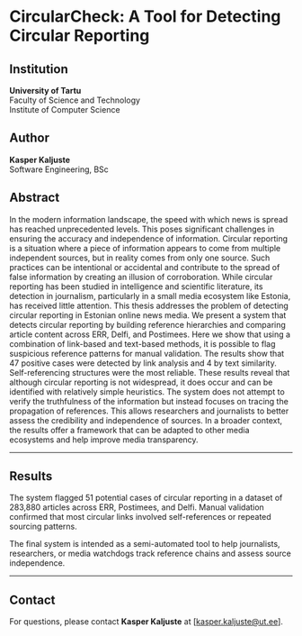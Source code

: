 
# CircularCheck: A Tool for Detecting Circular Reporting

## Institution

**University of Tartu**  
Faculty of Science and Technology  
Institute of Computer Science  

## Author

**Kasper Kaljuste**  
Software Engineering, BSc

## Abstract

In the modern information landscape, the speed with which news is spread has reached unprecedented levels. This poses significant challenges in ensuring the accuracy and independence of information. Circular reporting is a situation where a piece of information appears to come from multiple independent sources, but in reality comes from only one source. Such practices can be intentional or accidental and contribute to the spread of false information by creating an illusion of corroboration. While circular reporting has been studied in intelligence and scientific literature, its detection in journalism, particularly in a small media ecosystem like Estonia, has received little attention. This thesis addresses the problem of detecting circular reporting in Estonian online news media. We present a system that detects circular reporting by building reference hierarchies and comparing article content across ERR, Delfi, and Postimees. Here we show that using a combination of link-based and text-based methods, it is possible to flag suspicious reference patterns for manual validation. The results show that 47 positive cases were detected by link analysis and 4 by text similarity. Self-referencing structures were the most reliable. These results reveal that although circular reporting is not widespread, it does occur and can be identified with relatively simple heuristics. The system does not attempt to verify the truthfulness of the information but instead focuses on tracing the propagation of references. This allows researchers and journalists to better assess the credibility and independence of sources. In a broader context, the results offer a framework that can be adapted to other media ecosystems and help improve media transparency.

---

## Results

The system flagged 51 potential cases of circular reporting in a dataset of 283,880 articles across ERR, Postimees, and Delfi. Manual validation confirmed that most circular links involved self-references or repeated sourcing patterns.

The final system is intended as a semi-automated tool to help journalists, researchers, or media watchdogs track reference chains and assess source independence.

---

## Contact

For questions, please contact **Kasper Kaljuste** at [kasper.kaljuste@ut.ee].
